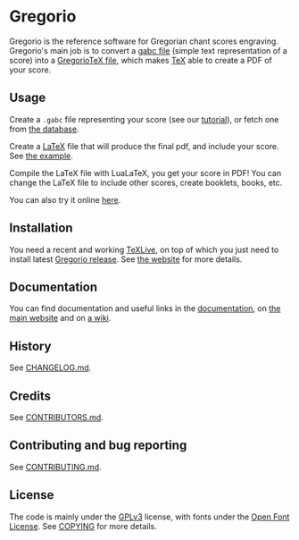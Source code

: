 # Gregorio

Gregorio is the reference software for Gregorian chant scores engraving. Gregorio's main job is to convert a [gabc file](http://home.gna.org/gregorio/gabc/) (simple text representation of a score) into a [GregorioTeX file](http://home.gna.org/gregorio/gregoriotex/), which makes [TeX](http://home.gna.org/gregorio/gregoriotex/tex) able to create a PDF of your score.

## Usage

Create a `.gabc` file representing your score (see our [tutorial](http://home.gna.org/gregorio/tutorial/tutorial-gabc-01)), or fetch one from [the database](http://gregobase.selapa.net/).

Create a [LaTeX](http://fr.wikipedia.org/wiki/LaTeX) file that will produce the final pdf, and include your score. See [the example](examples/main-lualatex.tex).

Compile the LaTeX file with LuaLaTeX, you get your score in PDF! You can change the LaTeX file to include other scores, create booklets, books, etc.

You can also try it online [here](http://dev.illuminarepublications.com/gregorio/).

## Installation

You need a recent and working [TeXLive](https://www.tug.org/texlive/), on top of which you just need to install latest [Gregorio release](https://github.com/gregorio-project/gregorio/releases). See [the website](http://home.gna.org/gregorio/installation) for more details.

## Documentation

You can find documentation and useful links in the [documentation](doc/), on [the main website](http://home.gna.org/gregorio/) and on [a wiki](http://gregoriochant.org).

## History

See [CHANGELOG.md](CHANGELOG.md).

## Credits

See [CONTRIBUTORS.md](CONTRIBUTORS.md).

## Contributing and bug reporting

See [CONTRIBUTING.md](CONRIBUTING.md).

## License

The code is mainly under the [GPLv3](https://www.gnu.org/licenses/quick-guide-gplv3.en.html) license, with fonts under the [Open Font License](http://scripts.sil.org/cms/scripts/page.php?site_id=nrsi&id=OFL). See [COPYING](COPYING) for more details.
